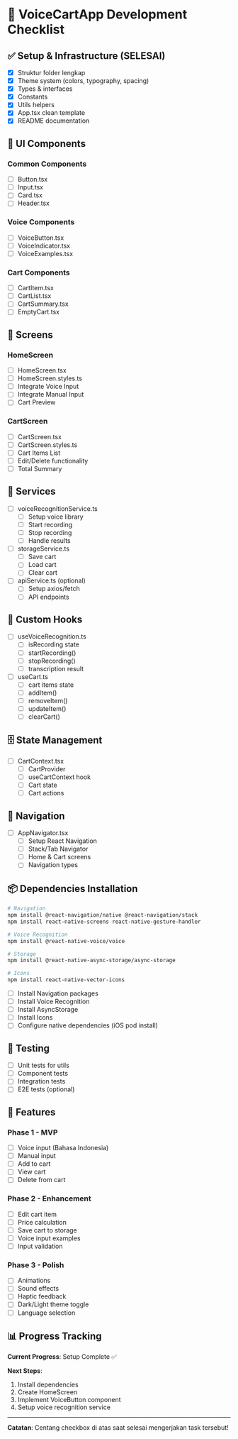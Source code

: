 # 📝 VoiceCartApp Development Checklist

## ✅ Setup & Infrastructure (SELESAI)
- [x] Struktur folder lengkap
- [x] Theme system (colors, typography, spacing)
- [x] Types & interfaces
- [x] Constants
- [x] Utils helpers
- [x] App.tsx clean template
- [x] README documentation

## 🎨 UI Components

### Common Components
- [ ] Button.tsx
- [ ] Input.tsx
- [ ] Card.tsx
- [ ] Header.tsx

### Voice Components
- [ ] VoiceButton.tsx
- [ ] VoiceIndicator.tsx
- [ ] VoiceExamples.tsx

### Cart Components
- [ ] CartItem.tsx
- [ ] CartList.tsx
- [ ] CartSummary.tsx
- [ ] EmptyCart.tsx

## 📱 Screens

### HomeScreen
- [ ] HomeScreen.tsx
- [ ] HomeScreen.styles.ts
- [ ] Integrate Voice Input
- [ ] Integrate Manual Input
- [ ] Cart Preview

### CartScreen
- [ ] CartScreen.tsx
- [ ] CartScreen.styles.ts
- [ ] Cart Items List
- [ ] Edit/Delete functionality
- [ ] Total Summary

## 🔧 Services

- [ ] voiceRecognitionService.ts
  - [ ] Setup voice library
  - [ ] Start recording
  - [ ] Stop recording
  - [ ] Handle results

- [ ] storageService.ts
  - [ ] Save cart
  - [ ] Load cart
  - [ ] Clear cart

- [ ] apiService.ts (optional)
  - [ ] Setup axios/fetch
  - [ ] API endpoints

## 🎣 Custom Hooks

- [ ] useVoiceRecognition.ts
  - [ ] isRecording state
  - [ ] startRecording()
  - [ ] stopRecording()
  - [ ] transcription result

- [ ] useCart.ts
  - [ ] cart items state
  - [ ] addItem()
  - [ ] removeItem()
  - [ ] updateItem()
  - [ ] clearCart()

## 🗄️ State Management

- [ ] CartContext.tsx
  - [ ] CartProvider
  - [ ] useCartContext hook
  - [ ] Cart state
  - [ ] Cart actions

## 🧭 Navigation

- [ ] AppNavigator.tsx
  - [ ] Setup React Navigation
  - [ ] Stack/Tab Navigator
  - [ ] Home & Cart screens
  - [ ] Navigation types

## 📦 Dependencies Installation

```bash
# Navigation
npm install @react-navigation/native @react-navigation/stack
npm install react-native-screens react-native-gesture-handler

# Voice Recognition
npm install @react-native-voice/voice

# Storage
npm install @react-native-async-storage/async-storage

# Icons
npm install react-native-vector-icons
```

- [ ] Install Navigation packages
- [ ] Install Voice Recognition
- [ ] Install AsyncStorage
- [ ] Install Icons
- [ ] Configure native dependencies (iOS pod install)

## 🧪 Testing

- [ ] Unit tests for utils
- [ ] Component tests
- [ ] Integration tests
- [ ] E2E tests (optional)

## 🚀 Features

### Phase 1 - MVP
- [ ] Voice input (Bahasa Indonesia)
- [ ] Manual input
- [ ] Add to cart
- [ ] View cart
- [ ] Delete from cart

### Phase 2 - Enhancement
- [ ] Edit cart item
- [ ] Price calculation
- [ ] Save cart to storage
- [ ] Voice input examples
- [ ] Input validation

### Phase 3 - Polish
- [ ] Animations
- [ ] Sound effects
- [ ] Haptic feedback
- [ ] Dark/Light theme toggle
- [ ] Language selection

## 📊 Progress Tracking

**Current Progress**: Setup Complete ✅

**Next Steps**:
1. Install dependencies
2. Create HomeScreen
3. Implement VoiceButton component
4. Setup voice recognition service

---

**Catatan**: Centang checkbox di atas saat selesai mengerjakan task tersebut!
